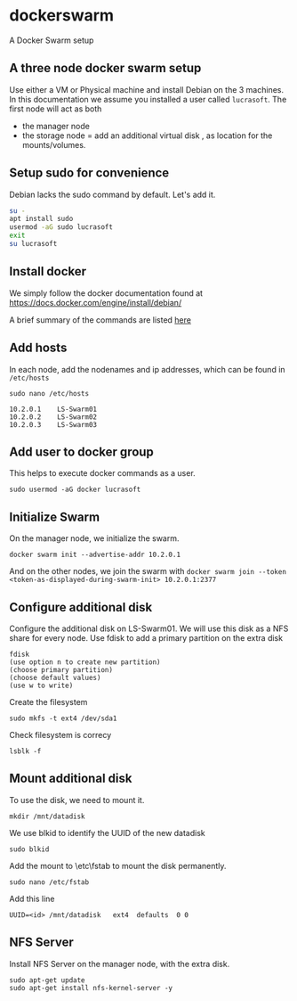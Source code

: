 # dockerswarm
A Docker Swarm setup


## A three node docker swarm setup

Use either a VM or Physical machine and install Debian on the 3 machines.
In this documentation we assume you installed a user called `lucrasoft`.
The first node will act as both
- the manager node
- the storage node = add an additional virtual disk , as location for the mounts/volumes.


## Setup sudo for convenience

Debian lacks the sudo command by default. Let's add it.

``` bash
su -
apt install sudo
usermod -aG sudo lucrasoft
exit
su lucrasoft
```

## Install docker

We simply follow the docker documentation found at https://docs.docker.com/engine/install/debian/

A brief summary of the commands are listed [here](install-docker.md)

## Add hosts

In each node, add the nodenames and ip addresses, which can be found in `/etc/hosts`

```
sudo nano /etc/hosts

10.2.0.1	LS-Swarm01
10.2.0.2	LS-Swarm02
10.2.0.3	LS-Swarm03
```

## Add user to docker group

This helps to execute docker commands as a user.

`sudo usermod -aG docker lucrasoft`

## Initialize Swarm
On the manager node, we initialize the swarm.

```docker swarm init --advertise-addr 10.2.0.1```

And on the other nodes, we join the swarm with
`docker swarm join --token <token-as-displayed-during-swarm-init> 10.2.0.1:2377`

## Configure additional disk

Configure the additional disk on LS-Swarm01. We will use this disk as a NFS share for every node. 
Use fdisk to add a primary partition on the extra disk

```
fdisk 
(use option n to create new partition)
(choose primary partition)
(choose default values)
(use w to write)
```

Create the filesystem

```sudo mkfs -t ext4 /dev/sda1```

Check filesystem is correcy

```lsblk -f```

## Mount additional disk

To use the disk, we need to mount it.

```mkdir /mnt/datadisk```

We use blkid to identify the UUID of the new datadisk

```sudo blkid```

Add the mount to \etc\fstab to mount the disk permanently.

```sudo nano /etc/fstab```

Add this line

```UUID=<id> /mnt/datadisk   ext4  defaults  0 0```

## NFS Server

Install NFS Server on the manager node, with the extra disk.

```
sudo apt-get update
sudo apt-get install nfs-kernel-server -y
```




